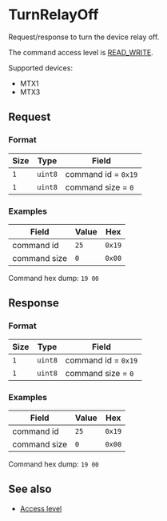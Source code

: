 # TurnRelayOff

Request/response to turn the device relay off.

The command access level is [READ_WRITE](../basics.md#command-access-level).

Supported devices:
- MTX1
- MTX3


## Request

### Format

| Size | Type    | Field               |
| ---- | ------- | ------------------- |
| `1`  | `uint8` | command id = `0x19` |
| `1`  | `uint8` | command size = `0`  |

### Examples

| Field        | Value | Hex    |
| ------------ | ----- | ------ |
| command id   | `25`  | `0x19` |
| command size | `0`   | `0x00` |

Command hex dump: `19 00`


## Response

### Format

| Size | Type    | Field               |
| ---- | ------- | ------------------- |
| `1`  | `uint8` | command id = `0x19` |
| `1`  | `uint8` | command size = `0`  |

### Examples

| Field        | Value | Hex    |
| ------------ | ----- | ------ |
| command id   | `25`  | `0x19` |
| command size | `0`   | `0x00` |

Command hex dump: `19 00`


## See also

* [Access level](../basics.md#command-access-level)
